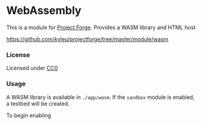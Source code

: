 <!--- Content managed by Project Forge, see [projectforge.md] for details. -->
# WebAssembly

This is a module for [Project Forge](https://projectforge.dev). Provides a WASM library and HTML host

https://github.com/kyleu/projectforge/tree/master/module/wasm

### License

Licensed under [CC0](https://creativecommons.org/publicdomain/zero/1.0)

### Usage

A WASM library is available in `./app/wasm`. If the `sandbox` module is enabled, a testbed will be created.

To begin enabling
